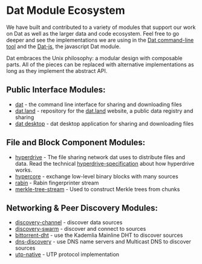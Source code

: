 # Dat Module Ecosystem

We have built and contributed to a variety of modules that support our work on Dat as well as the larger data and code ecosystem. Feel free to go deeper and see the implementations we are using in the [Dat command-line tool](https://github.com/datproject/dat) and the [Dat-js](https://github.com/joehand/dat-js), the javascript Dat module.

Dat embraces the Unix philosophy: a modular design with composable parts. All of the pieces can be replaced with alternative implementations as long as they implement the abstract API.

## Public Interface Modules:

* [dat](dat) - the command line interface for sharing and downloading files
* [dat.land](dat.land) - repository for the [dat.land](https://dat.land) website, a public data registry and sharing
* [dat desktop](dat-desktop) - dat desktop application for sharing and downloading files

## File and Block Component Modules:

* [hyperdrive](hyperdrive) - The file sharing network dat uses to distribute files and data. Read the technical [hyperdrive-specification](hyperdrive-specification) about how hyperdrive works.
* [hypercore](hypercore) - exchange low-level binary blocks with many sources
* [rabin](https://www.npmjs.com/package/rabin) - Rabin fingerprinter stream
* [merkle-tree-stream](https://www.npmjs.com/package/merkle-tree-stream) - Used to construct Merkle trees from chunks

## Networking & Peer Discovery Modules:

* [discovery-channel](https://www.npmjs.com/package/discovery-channel) - discover data sources
* [discovery-swarm](https://www.npmjs.com/package/discovery-swarm) - discover and connect to sources
* [bittorrent-dht](https://www.npmjs.com/package/bittorrent-dht) - use the Kademlia Mainline DHT to discover sources
* [dns-discovery](https://www.npmjs.com/package/dns-discovery) - use DNS name servers and Multicast DNS to discover sources
* [utp-native](https://www.npmjs.com/package/utp-native) - UTP protocol implementation
